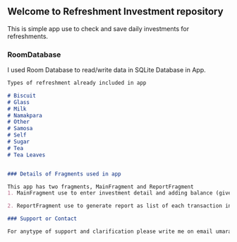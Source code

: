 ## Welcome to Refreshment Investment repository

This is simple app use to check and save daily investments for refreshments.

### RoomDatabase

I used Room Database to read/write data in SQLite Database in App.

```markdown
Types of refreshment already included in app

# Biscuit
# Glass
# Milk
# Namakpara
# Other
# Samosa 
# Self
# Sugar
# Tea
# Tea Leaves


### Details of Fragments used in app

This app has two fragments, MainFragment and ReportFragment
1. MainFragment use to enter investment detail and adding balance (give to office boy for ease so he does not ask daily for money to buy refreshments) and we can also look in report like how much we invested in month.

2. ReportFragment use to generate report as list of each transaction in cardview in recylerview by start date and end date.

### Support or Contact

For anytype of support and clarification please write me on email umarata.cse4@gmail.com.
